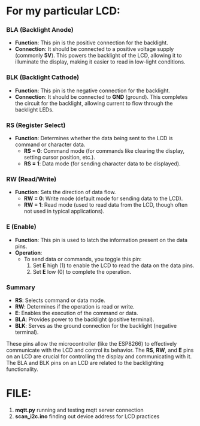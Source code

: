 # For my particular LCD:
### BLA (Backlight Anode)
- **Function**: This pin is the positive connection for the backlight.
- **Connection**: It should be connected to a positive voltage supply (commonly **5V**). This powers the backlight of the LCD, allowing it to illuminate the display, making it easier to read in low-light conditions.

### BLK (Backlight Cathode)
- **Function**: This pin is the negative connection for the backlight.
- **Connection**: It should be connected to **GND** (ground). This completes the circuit for the backlight, allowing current to flow through the backlight LEDs.

### RS (Register Select)
- **Function**: Determines whether the data being sent to the LCD is command or character data.
  - **RS = 0**: Command mode (for commands like clearing the display, setting cursor position, etc.).
  - **RS = 1**: Data mode (for sending character data to be displayed).

### RW (Read/Write)
- **Function**: Sets the direction of data flow.
  - **RW = 0**: Write mode (default mode for sending data to the LCD).
  - **RW = 1**: Read mode (used to read data from the LCD, though often not used in typical applications).

### E (Enable)
- **Function**: This pin is used to latch the information present on the data pins.
- **Operation**: 
  - To send data or commands, you toggle this pin:
    1. Set **E** high (1) to enable the LCD to read the data on the data pins.
    2. Set **E** low (0) to complete the operation.

### Summary
- **RS**: Selects command or data mode.
- **RW**: Determines if the operation is read or write.
- **E**: Enables the execution of the command or data.
- **BLA**: Provides power to the backlight (positive terminal).
- **BLK**: Serves as the ground connection for the backlight (negative terminal).

These pins allow the microcontroller (like the ESP8266) to effectively communicate with the LCD and control its behavior.
The **RS**, **RW**, and **E** pins on an LCD are crucial for controlling the display and communicating with it. <br>
The BLA and BLK pins on an LCD are related to the backlighting functionality. <br>

# FILE:
1. **mqtt.py**
   running and testing mqtt server connection
2. **scan_i2c.ino**
   finding out device address for LCD practices
